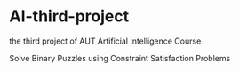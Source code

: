 # AI-third-project
the third project of AUT Artificial Intelligence Course

Solve Binary Puzzles using Constraint Satisfaction Problems
